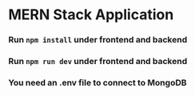 # MERN Stack Application
### Run `npm install` under frontend and backend
### Run `npm run dev` under frontend and backend
### You need an .env file to connect to MongoDB